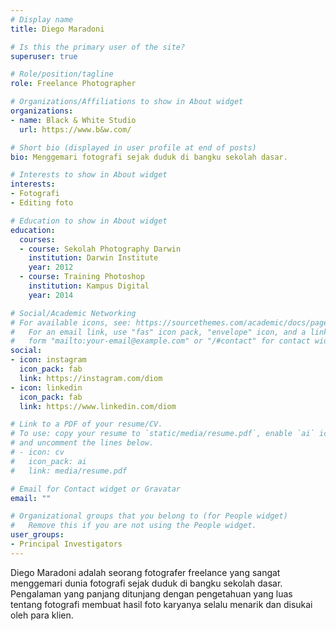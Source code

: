 ```yaml
---
# Display name
title: Diego Maradoni

# Is this the primary user of the site?
superuser: true

# Role/position/tagline
role: Freelance Photographer

# Organizations/Affiliations to show in About widget
organizations:
- name: Black & White Studio
  url: https://www.b&w.com/

# Short bio (displayed in user profile at end of posts)
bio: Menggemari fotografi sejak duduk di bangku sekolah dasar.

# Interests to show in About widget
interests:
- Fotografi
- Editing foto

# Education to show in About widget
education:
  courses:
  - course: Sekolah Photography Darwin 
    institution: Darwin Institute
    year: 2012
  - course: Training Photoshop
    institution: Kampus Digital
    year: 2014

# Social/Academic Networking
# For available icons, see: https://sourcethemes.com/academic/docs/page-builder/#icons
#   For an email link, use "fas" icon pack, "envelope" icon, and a link in the
#   form "mailto:your-email@example.com" or "/#contact" for contact widget.
social:
- icon: instagram
  icon_pack: fab
  link: https://instagram.com/diom
- icon: linkedin
  icon_pack: fab
  link: https://www.linkedin.com/diom

# Link to a PDF of your resume/CV.
# To use: copy your resume to `static/media/resume.pdf`, enable `ai` icons in `params.toml`, 
# and uncomment the lines below.
# - icon: cv
#   icon_pack: ai
#   link: media/resume.pdf

# Email for Contact widget or Gravatar
email: ""

# Organizational groups that you belong to (for People widget)
#   Remove this if you are not using the People widget.
user_groups:
- Principal Investigators
---
```


Diego Maradoni adalah seorang fotografer freelance yang sangat menggemari dunia fotografi sejak duduk di bangku sekolah dasar. Pengalaman yang panjang ditunjang dengan pengetahuan yang luas tentang fotografi membuat hasil foto karyanya selalu menarik dan disukai oleh para klien.

